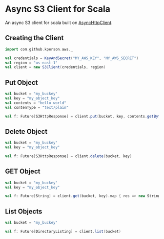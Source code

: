 # Async S3 Client for Scala

An async S3 client for scala built on [AsyncHttpClient](https://github.com/AsyncHttpClient/async-http-client).

## Creating the Client
```scala
import com.github.kperson.aws._

val credentials = KeyAndSecret("MY_AWS_KEY", "MY_AWS_SECRET")
val region = "us-east-1"
val client = new S3Client(credentials, region)
```

## Put Object

```scala
val bucket = "my_buckey"
val key = "my_object_key"
val contents = "hello world"
val contenType = "text/plain"

val f: Future[S3HttpResponse] = client.put(bucket, key, contents.getBytes(StandardCharsets.UTF_8))
```

## Delete Object

```scala
val bucket = "my_buckey"
val key = "my_object_key"

val f: Future[S3HttpResponse] = client.delete(bucket, key)
```

## GET Object

```scala
val bucket = "my_buckey"
val key = "my_object_key"

val f: Future[String] = client.get(bucket, key).map { res => new String(res.body) } 
```

## List Objects

```scala
val bucket = "my_buckey"

val f: Future[DirectoryListing] = client.list(bucket)
```